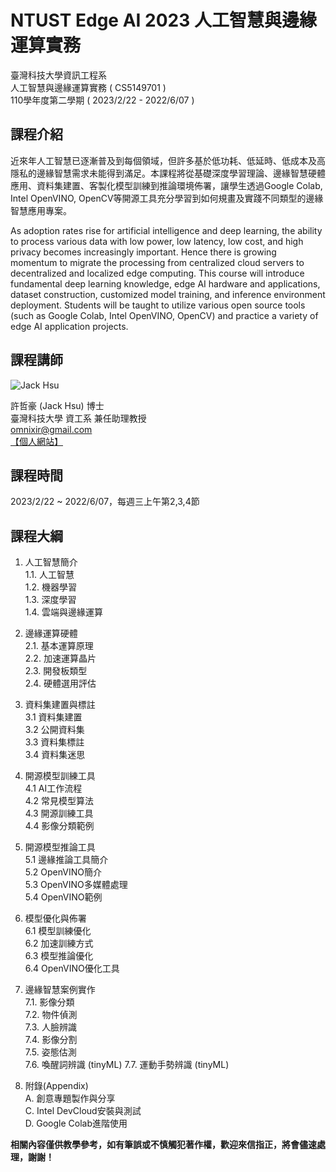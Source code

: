 
# NTUST Edge AI 2023 人工智慧與邊緣運算實務
臺灣科技大學資訊工程系  
人工智慧與邊緣運算實務 ( CS5149701 )  
110學年度第二學期 ( 2023/2/22 - 2022/6/07 )  

## 課程介紹

近來年人工智慧已逐漸普及到每個領域，但許多基於低功耗、低延時、低成本及高隱私的邊緣智慧需求未能得到滿足。本課程將從基礎深度學習理論、邊緣智慧硬體應用、資料集建置、客製化模型訓練到推論環境佈署，讓學生透過Google Colab, Intel OpenVINO, OpenCV等開源工具充分學習到如何規畫及實踐不同類型的邊緣智慧應用專案。  

As adoption rates rise for artificial intelligence and deep learning, the ability to process various data with low power, low latency, low cost, and high privacy becomes increasingly important. Hence there is growing momentum to migrate the processing from centralized cloud servers to decentralized and localized edge computing. This course will introduce fundamental deep learning knowledge, edge AI hardware and applications, dataset construction, customized model training, and  inference environment deployment. Students will be taught to utilize various open source tools (such as Google Colab, Intel OpenVINO, OpenCV) and practice a variety of edge AI application projects.  

## 課程講師
![Jack Hsu](https://1.bp.blogspot.com/-ZnmpktLAa2w/X-qQHv8N0XI/AAAAAAAADFA/AfjqWTikyAkMF2KhxDQW9pHN6r9PSCA7QCLcBGAsYHQ/w200-h200/JackHsu.png)

許哲豪 (Jack Hsu) 博士  
臺灣科技大學 資工系 兼任助理教授  
omnixir@gmail.com  
[【個人網站】](http://omnixri.blogspot.com)

## 課程時間
2023/2/22 ~ 2022/6/07，每週三上午第2,3,4節  

## 課程大綱

1. 人工智慧簡介  
  1.1. 人工智慧  
  1.2. 機器學習  
  1.3. 深度學習  
  1.4. 雲端與邊緣運算  

2. 邊緣運算硬體  
  2.1. 基本運算原理  
  2.2. 加速運算晶片  
  2.3. 開發板類型  
  2.4. 硬體選用評估  

3. 資料集建置與標註  
  3.1 資料集建置  
  3.2 公開資料集  
  3.3 資料集標註  
  3.4 資料集迷思  

4. 開源模型訓練工具  
  4.1 AI工作流程  
  4.2 常見模型算法  
  4.3 開源訓練工具  
  4.4 影像分類範例  

5. 開源模型推論工具  
  5.1 邊緣推論工具簡介  
  5.2 OpenVINO簡介  
  5.3 OpenVINO多媒體處理  
  5.4 OpenVINO範例  

6. 模型優化與佈署  
  6.1 模型訓練優化  
  6.2 加速訓練方式  
  6.3 模型推論優化  
  6.4 OpenVINO優化工具  

7. 邊緣智慧案例實作  
  7.1. 影像分類  
  7.2. 物件偵測  
  7.3. 人臉辨識  
  7.4. 影像分割  
  7.5. 姿態估測  
  7.6. 喚醒詞辨識 (tinyML)
  7.7. 運動手勢辨識 (tinyML)

8. 附錄(Appendix)  
  A. 創意專題製作與分享  
  C. Intel DevCloud安裝與測試  
  D. Google Colab進階使用  

**相關內容僅供教學參考，如有筆誤或不慎觸犯著作權，歡迎來信指正，將會儘速處理，謝謝！**  
 
